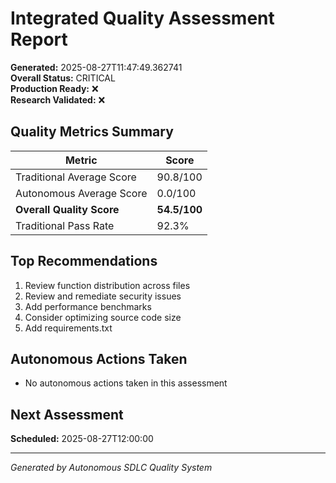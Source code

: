 # Integrated Quality Assessment Report

**Generated:** 2025-08-27T11:47:49.362741  
**Overall Status:** CRITICAL  
**Production Ready:** ❌  
**Research Validated:** ❌

## Quality Metrics Summary

| Metric | Score |
|--------|-------|
| Traditional Average Score | 90.8/100 |
| Autonomous Average Score | 0.0/100 |
| **Overall Quality Score** | **54.5/100** |
| Traditional Pass Rate | 92.3% |

## Top Recommendations

1. Review function distribution across files
2. Review and remediate security issues
3. Add performance benchmarks
4. Consider optimizing source code size
5. Add requirements.txt

## Autonomous Actions Taken

- No autonomous actions taken in this assessment

## Next Assessment

**Scheduled:** 2025-08-27T12:00:00

---
*Generated by Autonomous SDLC Quality System*
